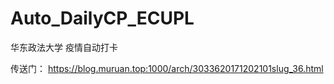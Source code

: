 # Auto_DailyCP_ECUPL

华东政法大学 疫情自动打卡

传送门：
https://blog.muruan.top:1000/arch/3033620171202101slug_36.html

